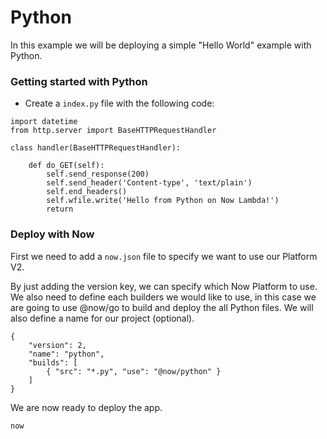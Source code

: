 # Python

In this example we will be deploying a simple "Hello World" example with Python.

### Getting started with Python

- Create a `index.py` file with the following code:

```
import datetime
from http.server import BaseHTTPRequestHandler

class handler(BaseHTTPRequestHandler):

    def do_GET(self):
        self.send_response(200)
        self.send_header('Content-type', 'text/plain')
        self.end_headers()
        self.wfile.write('Hello from Python on Now Lambda!')
        return
```

### Deploy with Now

First we need to add a `now.json` file to specify we want to use our Platform V2.

By just adding the version key, we can specify which Now Platform to use. We also need to define each builders we would like to use, in this case we are going to use @now/go to build and deploy the all Python files. We will also define a name for our project (optional).

```
{
    "version": 2,
    "name": "python",
    "builds": [
        { "src": "*.py", "use": "@now/python" }
    ]
}
```

We are now ready to deploy the app.

```
now
```

